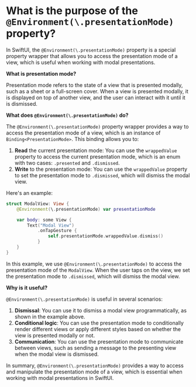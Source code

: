 # What is the purpose of the `@Environment(\.presentationMode)` property?

In SwiftUI, the `@Environment(\.presentationMode)` property is a special property wrapper that allows you to access the presentation mode of a view, which is useful when working with modal presentations.

**What is presentation mode?**

Presentation mode refers to the state of a view that is presented modally, such as a sheet or a full-screen cover. When a view is presented modally, it is displayed on top of another view, and the user can interact with it until it is dismissed.

**What does `@Environment(\.presentationMode)` do?**

The `@Environment(\.presentationMode)` property wrapper provides a way to access the presentation mode of a view, which is an instance of `Binding<PresentationMode>`. This binding allows you to:

1. **Read** the current presentation mode: You can use the `wrappedValue` property to access the current presentation mode, which is an enum with two cases: `.presented` and `.dismissed`.
2. **Write** to the presentation mode: You can use the `wrappedValue` property to set the presentation mode to `.dismissed`, which will dismiss the modal view.

Here's an example:
```swift
struct ModalView: View {
    @Environment(\.presentationMode) var presentationMode

    var body: some View {
        Text("Modal View")
            .onTapGesture {
                self.presentationMode.wrappedValue.dismiss()
            }
    }
}
```
In this example, we use `@Environment(\.presentationMode)` to access the presentation mode of the `ModalView`. When the user taps on the view, we set the presentation mode to `.dismissed`, which will dismiss the modal view.

**Why is it useful?**

`@Environment(\.presentationMode)` is useful in several scenarios:

1. **Dismissal**: You can use it to dismiss a modal view programmatically, as shown in the example above.
2. **Conditional logic**: You can use the presentation mode to conditionally render different views or apply different styles based on whether the view is presented modally or not.
3. **Communication**: You can use the presentation mode to communicate between views, such as sending a message to the presenting view when the modal view is dismissed.

In summary, `@Environment(\.presentationMode)` provides a way to access and manipulate the presentation mode of a view, which is essential when working with modal presentations in SwiftUI.